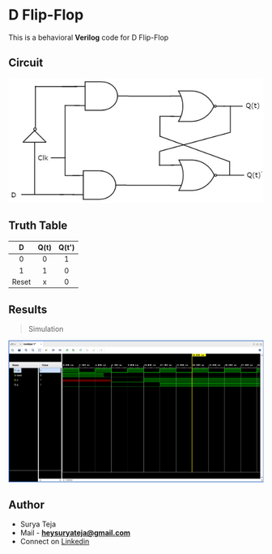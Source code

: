 # D Flip-Flop

This is a behavioral **Verilog** code for D Flip-Flop

## Circuit

![](https://github.com/TheSuryaTeja/RTL-Design/blob/master/Flip-Flops/D_FLIP_FLOP/d_flipflop.jpg?raw=true)

## Truth Table

<center>

|   D   | Q(t) | Q(t') |
|:-----:|:----:|:-----:|
|   0   |   0  |   1   |
|   1   |   1  |   0   |
| Reset |   x  |   0   |

</center>

## Results

>Simulation

![](https://github.com/TheSuryaTeja/RTL-Design/blob/master/Flip-Flops/D_FLIP_FLOP/simulation.PNG?raw=true)

## Author
* Surya Teja 
* Mail - **heysuryateja@gmail.com**
* Connect on [Linkedin](https://www.linkedin.com/in/suryateja2000/)
